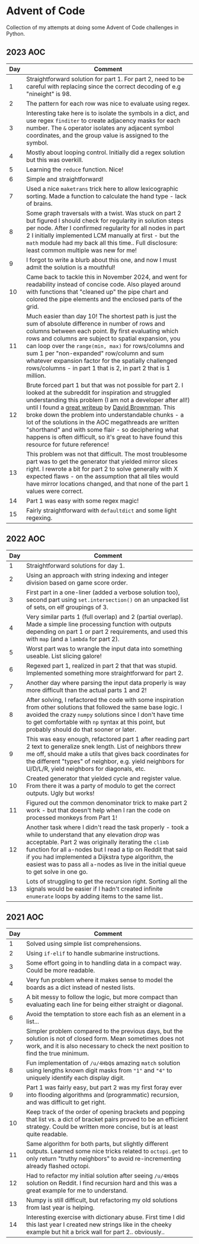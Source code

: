 # Advent of Code

Collection of my attempts at doing some Advent of Code challenges in Python.

## 2023 AOC

| Day   | Comment
|-------|---------
| 1     | Straightforward solution for part 1. For part 2, need to be careful with replacing since the correct decoding of e.g "nineight" is 98.
| 2     | The pattern for each row was nice to evaluate using regex.
| 3     | Interesting take here is to isolate the symbols in a dict, and use regex `finditer` to create adjacency masks for each number. The `&` operator isolates any adjacent symbol coordinates, and the group value is assigned to the symbol.
| 4     | Mostly about looping control. Initially did a regex solution but this was overkill.
| 5     | Learning the `reduce` function. Nice!
| 6     | Simple and straightforward!
| 7     | Used a nice `maketrans` trick here to allow lexicographic sorting. Made a function to calculate the hand type - lack of brains.
| 8     | Some graph traversals with a twist. Was stuck on part 2 but figured I should check for regularity in solution steps per node. After I confirmed regularity for all nodes in part 2 I initially implemented LCM manually at first - but the `math` module had my back all this time.. Full disclosure: least common multiple was new for me!
| 9     | I forgot to write a blurb about this one, and now I must admit the solution is a mouthful!
| 10    | Came back to tackle this in November 2024, and went for readability instead of concise code. Also played around with functions that "cleaned up" the pipe chart and colored the pipe elements and the enclosed parts of the grid.
| 11    | Much easier than day 10! The shortest path is just the sum of absolute difference in number of rows and columns between each point. By first evaluating which rows and columns are subject to spatial expansion, you can loop over the `range(min, max)` for rows/columns and sum 1 per "non-expanded" row/column and sum whatever expansion factor for the spatially challenged rows/columns - in part 1 that is 2, in part 2 that is 1 million.
| 12    | Brute forced part 1 but that was not possible for part 2. I looked at the subreddit for inspiration and struggled understanding this problem (I am not a developer after all!) until I found a [great writeup](https://advent-of-code.xavd.id/writeups/2023/day/12/) by [David Brownman](https://github.com/xavdid). This broke down the problem into understandable chunks - a lot of the solutions in the AOC megathreads are written "shorthand" and with some flair - so deciphering what happens is often difficult, so it's great to have found this resource for future reference!
| 13    | This problem was not that difficult. The most troublesome part was to get the generator that yielded mirror slices right. I rewrote a bit for part 2 to solve generally with X expected flaws - on the assumption that all tiles would have mirror locations changed, and that none of the part 1 values were correct.
| 14    | Part 1 was easy with some regex magic!
| 15    | Fairly straightforward with `defaultdict` and some light regexing.


## 2022 AOC 

| Day   | Comment 
|-------|---------
| 1     | Straightforward solutions for day 1.
| 2     | Using an approach with string indexing and integer division based on game score order.     
| 3     | First part in a one-liner (added a verbose solution too), second part using `set.intersection()` on an unpacked list of sets, on elf groupings of 3.  
| 4     | Very similar parts 1 (full overlap) and 2 (partial overlap). Made a simple line processing function with outputs depending on part 1 or part 2 requirements, and used this with `map` (and a `lambda` for part 2).
| 5     | Worst part was to wrangle the input data into something useable. List slicing galore!
| 6     | Regexed part 1, realized in part 2 that that was stupid. Implemented something more straightforward for part 2.
| 7     | Another day where parsing the input data properly is way more difficult than the actual parts 1 and 2!
| 8     | After solving, I refactored the code with some inspiration from other solutions that followed the same base logic. I avoided the crazy `numpy` solutions since I don't have time to get comfortable with `np` syntax at this point, but probably should do that sooner or later.
| 9     | This was easy enough, refactored part 1 after reading part 2 text to generalize snek length. List of neighbors threw me off, should make a utils that gives back coordinates for the different "types" of neighbor, e.g. yield neighbors for U/D/L/R, yield neighbors for diagonals, etc.
| 10    | Created generator that yielded cycle and register value. From there it was a party of modulo to get the correct outputs. Ugly but works!
| 11    | Figured out the common denominator trick to make part 2 work - but that doesn't help when I ran the code on processed monkeys from Part 1!
| 12    | Another task where I didn't read the task properly - took a while to understand that any elevation *drop* was acceptable. Part 2 was originally iterating the `climb` function for all `a`-nodes but I read a tip on Reddit that said if you had implemented a Dijkstra type algorithm, the easiest was to pass all `a`-nodes as live in the initial queue to get solve in one go.
| 13    | Lots of struggling to get the recursion right. Sorting all the signals would be easier if I hadn't created infinite `enumerate` loops by adding items to the same list.. 

## 2021 AOC 

| Day   | Comment 
|-------|---------
| 1     | Solved using simple list comprehensions.
| 2     | Using `if-elif` to handle submarine instructions.
| 3     | Some effort going in to handling data in a compact way. Could be more readable.
| 4     | Very fun problem where it makes sense to model the boards as a dict instead of nested lists.
| 5     | A bit messy to follow the logic, but more compact than evaluating each line for being either straight or diagonal.
| 6     | Avoid the temptation to store each fish as an element in a list...
| 7     | Simpler problem compared to the previous days, but the solution is not of closed form. Mean sometimes does not work, and it is also necessary to check the next position to find the true minimum.
| 8     | Fun implementation of `/u/4HbQ`s amazing `match` solution using lengths known digit masks from `"1"` and `"4"` to uniquely identify each display digit.
| 9     | Part 1 was fairly easy, but part 2 was my first foray ever into flooding algorithms and (programmatic) recursion, and was difficult to get right.
| 10    | Keep track of the order of opening brackets and popping that list vs. a dict of bracket pairs proved to be an efficient strategy. Could be written more concise, but is at least quite readable. 
| 11    | Same algorithm for both parts, but slightly different outputs. Learned some nice tricks related to `octopi.get` to only return "truthy neighbors" to avoid re-incrementing already flashed octopi.
| 12    | Had to refactor my initial solution after seeing `/u/4HbQ`s solution on Reddit. I find recursion hard and this was a great example for me to understand.
| 13    | Numpy is still difficult, but refactoring my old solutions from last year is helping.
| 14    | Interesting exercise with dictionary abuse. First time I did this last year I created new strings like in the cheeky example but hit a brick wall for part 2.. obviously..
